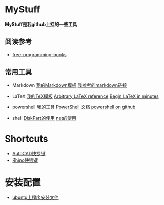 <!-- Makedown Template -->
<!-- 模板文件 2019.10.10 -->
# MyStuff
**MyStuff是我github上挂的一些工具**
## 阅读参考
- [free-programming-books](https://ebookfoundation.github.io/free-programming-books/free-programming-books.html "很全的语言链接")
## 常用工具
- Markdown
[我的Markdown模板](Template/MyMarkdownTemp.md "模板文件链接")
[我参考的markdown链接](https://www.runoob.com/markdown/md-tutorial.html)
- LaTeX
[我的TeX模板](Template\CalTemp.tex "模板文件链接")
[Arbitrary LaTeX reference](http://latex.knobs-dials.com/)
[Begin LaTeX in minutes](https://github.com/luong-komorebi/Begin-Latex-in-minutes)
- powershell
[我的工具](PowershellFile.ps1)
[PowerShell 文档](https://docs.microsoft.com/zh-cn/powershell/)
[powershell on github](https://github.com/PowerShell)

- shell
[DiskPart的使用](DiskPart.md)
[net的使用](Net.md)
# Shortcuts
- [AutoCAD快捷键](ShortCuts/AutoCADShortCuts.lsp)
- [Rhino快捷键](RhinoShortCuts.txt)
  
# 安装配置
- [ubuntu上程序安装文件](vimFile.txt)



